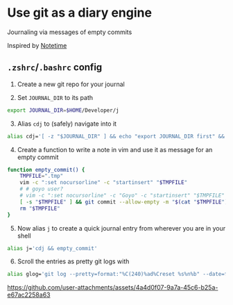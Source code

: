 # Use git as a diary engine

Journaling via messages of empty commits

Inspired by [Notetime](https://notetimeapp.com)

## **`.zshrc`/`.bashrc` config**

1. Create a new git repo for your journal

2. Set `JOURNAL_DIR` to its path

```bash
export JOURNAL_DIR=$HOME/Developer/j
```

3. Alias `cdj` to (safely) navigate into it

```bash
alias cdj='[ -z "$JOURNAL_DIR" ] && echo "export JOURNAL_DIR first" && return 1 || cd $JOURNAL_DIR'
```

4. Create a function to write a note in vim and use it as message for an empty commit

```bash
function empty_commit() {
    TMPFILE=".tmp"
    vim -c ":set nocursorline" -c "startinsert" "$TMPFILE"
    # # goyo user?
    # vim -c ":set nocursorline" -c "Goyo" -c "startinsert" "$TMPFILE"
    [ -s "$TMPFILE" ] && git commit --allow-empty -m "$(cat "$TMPFILE")"
    rm "$TMPFILE"
}
```

5. Now alias `j` to create a quick journal entry from wherever you are in your shell

```bash
alias j='cdj && empty_commit'
```

6. Scroll the entries as pretty git logs with

```bash
alias glog='git log --pretty=format:"%C(240)%ad%Creset %s%n%b" --date=format:"%Y-%m-%d %I:%M:%S%p"'
```

https://github.com/user-attachments/assets/4a4d0f07-9a7a-45c6-b25a-e67ac2258a63

